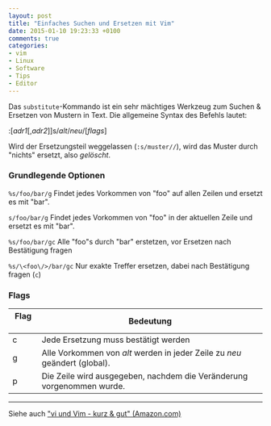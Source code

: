 ```yaml
---
layout: post
title: "Einfaches Suchen und Ersetzen mit Vim"
date: 2015-01-10 19:23:33 +0100
comments: true
categories: 
- vim
- Linux
- Software
- Tips
- Editor
---
```


Das `substitute`-Kommando ist ein sehr mächtiges Werkzeug zum Suchen & Ersetzen von Mustern in Text. 
Die allgemeine Syntax des Befehls lautet:

:[_adr1_[,_adr2_]]s/_alt_/_neu_/[_flags_]

Wird der Ersetzungsteil weggelassen (`:s/muster//`), wird das Muster durch "nichts" ersetzt, also _gelöscht_.

### Grundlegende Optionen

`%s/foo/bar/g` Findet jedes Vorkommen von "foo" auf allen Zeilen und ersetzt es mit "bar".

`s/foo/bar/g` Findet jedes Vorkommen von "foo" in der aktuellen Zeile und ersetzt es mit "bar".

`%s/foo/bar/gc` Alle "foo"s durch "bar" erstetzen, vor Ersetzen nach Bestätigung fragen

`%s/\<foo\/>/bar/gc` Nur exakte Treffer ersetzen, dabei nach Bestätigung fragen (`c`)

### Flags

**Flag &nbsp;&nbsp;** |**Bedeutung**
-----|----------
c    | Jede Ersetzung muss bestätigt werden
g    | Alle Vorkommen von _alt_ werden in jeder Zeile zu _neu_ geändert (global).
p    | Die Zeile wird ausgegeben, nachdem die Veränderung vorgenommen wurde.



*****
Siehe auch ["vi und Vim - kurz & gut" (Amazon.com)](http://www.amazon.com/s/?tag=duc0c-20&url=search-alias%3Daps&field-keywords=9783897213210)
